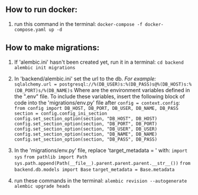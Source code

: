 ## How to run docker:
1. run this command in the terminal:
`docker-compose -f docker-compose.yaml up -d`

## How to make migrations:
1. If 'alembic.ini' hasn't been created yet, run it in a terminal:
`cd backend`
`alembic init migrations`

2. In 'backend/alembic.ini' set the url to the db.
_For example:_
`sqlalchemy.url = postgresql://%(DB_USER)s:%(DB_PASS)s@%(DB_HOST)s:%(DB_PORT)s/%(DB_NAME)s`
Where are the environment variables defined in the ".env" file.
To include these variables, insert the following block of code into the 'migrations/env.py' file after `config = context.config`:
`from config import DB_HOST, DB_PORT, DB_USER, DB_NAME, DB_PASS`
`section = config.config_ini_section`
`config.set_section_option(section, "DB_HOST", DB_HOST)`
`config.set_section_option(section, "DB_PORT", DB_PORT)`
`config.set_section_option(section, "DB_USER", DB_USER)`
`config.set_section_option(section, "DB_NAME", DB_NAME)`
`config.set_section_option(section, "DB_PASS", DB_PASS)`

3. In the 'migrations/env.py' file, replace 'target_metadata = ' with:
`import sys`
`from pathlib import Path`
`sys.path.append(Path(__file__).parent.parent.parent.__str__())`
`from backend.db.models import Base`
`target_metadata = Base.metadata`

4. run these commands in the terminal:
`alembic revision --autogenerate`
`alembic upgrade heads`
